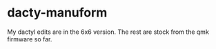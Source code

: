 # dacty-manuform
My dactyl edits are in the 6x6 version. The rest are stock from the qmk firmware so far. 
